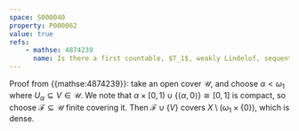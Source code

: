 ```yaml
---
space: S000040
property: P000062
value: true
refs:
    - mathse: 4874239
      name: Is there a first countable, $T_1$, weakly Lindelof, sequentially compact space which is not also compact?
---
```


Proof from {{mathse:4874239}}:
take an open cover $\mathcal U$, and choose $\alpha<\omega_1$ where $U_\alpha\subseteq V\in \mathcal U$. 
We note that $\alpha\times [0,1)\cup\{\langle \alpha,0\rangle\}\cong[0,1]$ is compact, so choose 
$\mathcal F\subseteq\mathcal U$ finite covering it. Then $\mathcal F\cup\{V\}$ covers 
$X\setminus(\omega_1 \times \{0\})$, which is dense.
